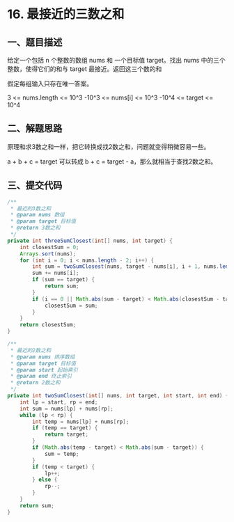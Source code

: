 # 16. 最接近的三数之和

## 一、题目描述

给定一个包括 n 个整数的数组 nums 和 一个目标值 target。找出 nums 中的三个整数，使得它们的和与 target 最接近。返回这三个数的和

假定每组输入只存在唯一答案。

3 <= nums.length <= 10^3
-10^3 <= nums[i] <= 10^3
-10^4 <= target <= 10^4

## 二、解题思路

原理和求3数之和一样，把它转换成找2数之和，问题就变得稍微容易一些。

a + b + c = target 可以转成 b + c = target - a，那么就相当于查找2数之和。

## 三、提交代码

```java
/**
 * 最近的3数之和
 * @param nums 数组
 * @param target 目标值
 * @return 3数之和
 */
private int threeSumClosest(int[] nums, int target) {
    int closestSum = 0;
    Arrays.sort(nums);
    for (int i = 0; i < nums.length - 2; i++) {
        int sum = twoSumClosest(nums, target - nums[i], i + 1, nums.length - 1);
        sum += nums[i];
        if (sum == target) {
            return sum;
        }
        if (i == 0 || Math.abs(sum - target) < Math.abs(closestSum - target)) {
            closestSum = sum;
        }
    }
    return closestSum;
}

/**
 * 最近的2数之和
 * @param nums 排序数组
 * @param target 目标值
 * @param start 起始索引
 * @param end 终止索引
 * @return 2数之和
 */
private int twoSumClosest(int[] nums, int target, int start, int end) {
    int lp = start, rp = end;
    int sum = nums[lp] + nums[rp];
    while (lp < rp) {
        int temp = nums[lp] + nums[rp];
        if (temp == target) {
            return target;
        }
        if (Math.abs(temp - target) < Math.abs(sum - target)) {
            sum = temp;
        }
        if (temp < target) {
            lp++;
        } else {
            rp--;
        }
    }
    return sum;
}
```